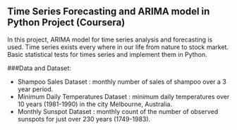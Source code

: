## Time Series Forecasting  and ARIMA model in Python Project (Coursera)

In this project, ARIMA model for time series analysis and forecasting is used. Time series exists every where in our life from nature to stock market. Basic statistical tests for times series and  implement them in Python.

###Data and Dataset:

- Shampoo Sales Dataset : monthly number of sales of shampoo over a 3 year period.
- Minimum Daily Temperatures Dataset : minimum daily temperatures over 10 years (1981-1990) in the city Melbourne, Australia.
- Monthly Sunspot Dataset : monthly count of the number of observed sunspots for just over 230 years (1749-1983).
